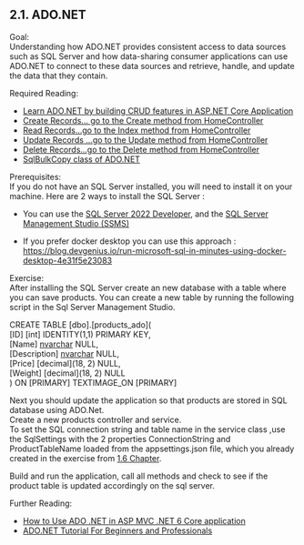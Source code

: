 ## 2.1. ADO.NET
Goal:   
Understanding how ADO.NET provides consistent access to data sources such as SQL Server and how data-sharing consumer applications can use ADO.NET to connect to these data sources and retrieve, handle, and update the data that they contain.

Required Reading: 
 - [Learn ADO.NET by building CRUD features in ASP.NET Core Application](https://www.yogihosting.com/ado-net-aspnet-core/)
 - [Create Records... go to the Create method from HomeController](https://www.yogihosting.com/create-records-ado-net-aspnet-core/)
 - [Read Records...go to the Index method from HomeController](https://www.yogihosting.com/read-records-ado-net-aspnet-core/)
 - [Update Records ...go to the Update method from HomeController](https://www.yogihosting.com/update-records-ado-net-aspnet-core/)
 - [Delete Records...go to the Delete method from HomeController](https://www.yogihosting.com/delete-records-ado-net-aspnet-core/)
 - [SqlBulkCopy class of ADO.NET](https://www.yogihosting.com/sqlbulkcopy-class-of-ado-net/)

Prerequisites:  
If you do not have an SQL Server installed, you will need to install it on your machine.
Here are 2 ways to install the SQL Server :
 - You can use the [SQL Server 2022 Developer](https://www.microsoft.com/en-us/sql-server/sql-server-downloads),
and the [SQL Server Management Studio (SSMS)](https://learn.microsoft.com/en-us/sql/ssms/download-sql-server-management-studio-ssms?view=sql-server-ver16)

 - If you prefer docker desktop you can use this approach : https://blog.devgenius.io/run-microsoft-sql-in-minutes-using-docker-desktop-4e31f5e23083

Exercise:  
After installing the SQL Server create an new database with a table where you can save products.
You can create a new table by running the following script in the Sql Server Management Studio.

CREATE TABLE [dbo].[products_ado](  
	[ID] [int] IDENTITY(1,1) PRIMARY KEY,  
	[Name] [nvarchar](50) NULL,  
	[Description] [nvarchar](max) NULL,  
	[Price] [decimal](18, 2) NULL,  
	[Weight] [decimal](18, 2) NULL  
) ON [PRIMARY] TEXTIMAGE_ON [PRIMARY]  
  
Next you should update the application so that products are stored in SQL database using ADO.Net.  
Create a new products controller and service.  
To set the SQL connection string and table name in the service class ,use the SqlSettings with the 2 properties ConnectionString and ProductTableName loaded from the appsettings.json file, which you already created in the exercise from [1.6 Chapter](https://github.com/msg-CareerPaths/csharp-training/blob/main/chapters/103-configurations.md).  

Build and run the application, call all methods and check to see if the product table is updated accordingly on the sql server.

Further Reading:
 - [How to Use ADO .NET in ASP MVC .NET 6 Core application](https://www.youtube.com/watch?v=QN4gKyCEzHA)
 - [ADO.NET Tutorial For Beginners and Professionals](https://dotnettutorials.net/lesson/what-is-ado-net/)
